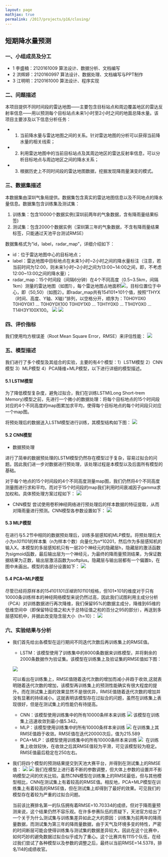 ```yaml
---
layout: page
mathjax: true
permalink: /2017/projects/p16/closing/
---
```


## 短期降水量预测

### 一、小组成员及分工

- 1 李盛楠：2120161009 算法设计、数据分析、文档编写
- 2 洪辉婷：2120160997 算法设计、数据处理、文档编写与PPT制作
- 3 江明明：2120161000 算法设计、程序实现

### 二、问题描述

本项目提供不同时间段的雷达地图——主要包含目标站点和周边覆盖地区的雷达反射率信息——用以预测每个目标站点未来1小时至2小时之间的地面总降水量。该项目主要涉及以下信息分析任务：

- 1.	当前降水量与雷达地图之间的关系。针对雷达地图的分析可以获得当前降水量的相关线索；
- 2.	利用雷达地图中的当前目标站点及其周边地区的雷达反射率信息，可以分析目标地点与周边地区之间的降水关系；
- 3.	根据历史上不同时间段的雷达地图数据，挖掘发现降雨量演变的模式。

### 三、数据集描述
本数据集由深圳气象局提供。数据集包含真实的雷达地图信息以及不同地点的降水量信息。数据集包含训练集及测试集：
1)	训练集：包含10000个数据实例(深圳前两年的气象数据，含有降雨量结果标签)
2)	测试集：包含2000个数据实例（深圳第三年的气象数据，不含有降雨量结果标签，只能通过天池平台测试RMSE）

数据集格式为“id，label，radar_map”，详细介绍如下：

- id：位于雷达地图中心的目标地点；
- label：雷达地图中目标地点在未来1小时\~2小时之间的降水量标注（注意，若当前时间为12:00，则未来1小时\~2小时之间为13:00\~14:00之间，即，不考虑12:00\~13:00之间的降水量）；
- radar_map：15个时间段（间隔6分钟）在4个不同高度（0.5\~3.5km，间隔1km）测量的雷达地图（如图1），每个雷达地图占地面积![](https://github.com/xhhszc/image-for-DM/raw/master/function-2.png)，目标位置位于中心，即（50,50）（如图2）。即radar_map共有15*4*101*101个值，按照“THYX（时间、高度、Y轴、X轴）”排列，以空格分开，顺序为：T0H0Y0X0 T0H0Y0X1 … T0H0Y0X100 T0H0Y1X0 … T0H1Y0X0 … T1H0Y0X0 … T14H3Y100X100。
![](https://github.com/xhhszc/image-for-DM/raw/master/image-1.png)
![](https://github.com/xhhszc/image-for-DM/raw/master/image-2.png)

### 四、评价指标

我们使用均方根误差（Root Mean Square Error，RMSE）来评估性能：
![](https://github.com/xhhszc/image-for-DM/raw/master/function-3.png)

### 五、模型描述
我们进行了多个模型及其组合的实验，主要的有4个模型：1）LSTM模型 2）CNN模型 3）MLP模型 4）PCA降维+MLP模型，以下进行详细的模型描述。
#### 5.1 LSTM模型
为了降低模型复杂度，避免过拟合，我们在训练LSTM(Long Short-trem Memory)模型之前，先进行一个微小的数据处理：将每个目标地点的15个时间段对应的4个不同高度的map图累加求平均，使得每个目标地点的每个时间段只对应一个map图。

将预处理后的数据送入LSTM模型进行训练，其模型结构如下图：
![](https://github.com/xhhszc/image-for-DM/raw/master/LSTM.jpg)
#### 5.2 CNN模型
- 数据预处理

进行了简单的数据预处理的LSTM模型仍然存在模型过于复杂，容易过拟合的问题。因此我们进一步对数据进行预处理，该处理过程是本模型以及后面所有模型的基础。

对于每个地点的15个时间段的4个不同高度测量map图，我们仍然将4个不同高度测量图进行求和平均，而对于15个时间段的map我们利用时间衰减因子gamma求加权和。具体预处理方案过程如下：
![](https://github.com/xhhszc/image-for-DM/raw/master/preData.png)
- CNN模型
尝试使用卷积神经网络进行预处理后的样本数据的特征提取，从而对降雨量进行预测。CNN模型各参数设置如下：
![](https://github.com/xhhszc/image-for-DM/raw/master/CNN.png)
#### 5.3 MLP模型
在进行与5.2节中相同的数据预处理后，训练多层感知机MLP模型。将预处理后大小为n*101*101的样本集（n为样本个数）向量化为n*10201，然后作为多层感知机的输入X。本模型的多层感知机只有一层20个神经元的隐藏层h，隐藏层的激活函数为sigmoid函数，最后输出层为一个神经元，为最终的降雨量预测结果，为保证数据结果为正数，输出层激活函数为softplus。隐藏层与输出层都有一个偏置b，在图中未画出。模型的各部分设置如下：
![](https://github.com/xhhszc/image-for-DM/raw/master/MLP.png)
#### 5.4 PCA+MLP模型
尽管已经将原样本的15*4*101*101压缩到101*101规格，但101*101的维度对于只有10000条训练样本的神经网络模型来说仍然过高，因此我们试图利用主成分分析（PCA）对训练数据进行再次降维，我们保留95%的数据主成分，降维到65维的低维空间中（即保留特征值之和大于总特征值之和的百分之95的部分），再送到多层感知机中，并据此改变隐含层大小（h=10）：
![](https://github.com/xhhszc/image-for-DM/raw/master/PCA+MLP.png)
### 六、实验结果与分析
- 我们首先给出各模型在运行期间不同迭代次数后再训练集上的RMSE值。
  - LSTM：该模型使用了训练集中的8000条数据来训练模型，并将剩余的2000条数据作为验证集。该模型在训练集上及验证集的RMSE值如下图：
  
  ![](https://github.com/xie-xie/image_for_DMhomework/raw/master/image-1.png)
  
  可以看出在训练集上，RMSE值随着迭代次数的增加而减小并趋于收敛,这就表明随着迭代次数的增加，该模型再训练集上的预测性能确实有很大程度的提升。而在测试集上面的效果显然不是很优异，RMSE值随着迭代次数的增加并没有显著的持续减小。这就表明该模型存在过拟合的问题，虽然在训练集上表现很好，但是在测试集上的性能仍有待提高。
  - CNN：该模型使用训练集中的所有10000条样本来训练
  ![](https://github.com/xhhszc/image-for-DM/raw/master/rmseLineCNN.jpg)
  该模型在训练集上迅速收敛到最小值5.342。
  - MLP：该模型使用训练集中的所有10000条样本来训练
  ![](https://github.com/xhhszc/image-for-DM/raw/master/resultMLP.png)
  在训练集上其RMSE值趋于收敛。RMSE值在迭代20000次后，值为215.589
  - PCA+MLP：该模型使用训练集中的所有10000条样本来训练
  ![](https://github.com/xhhszc/image-for-DM/raw/master/resultPCA+MLP.png)
  在训练集上收敛较快，在收敛之后其RMSE值较为平滑，可见该模型较为稳定。RMSE值最后稳定在250左右。
- 我们将四个模型的预测结果提交到天池大赛平台，并得到在测试集上的RMSE值：
![](https://github.com/xhhszc/image-for-DM/raw/master/result1.png)
![](https://github.com/xhhszc/image-for-DM/raw/master/result2.png)
我们在模型上进行着不断的参数调整，但大体上参数的设置并不影响模型之间的优劣比较。虽然CNN模型在训练集上的RMSE最低，但与其他模型相比，CNN在测试集上有着较高的RMSE值。相反地，PCA+MLP模型在训练集上有着较高的RMSE值，但在测试集上却得到了最好的效果。可见我们的模型存在着较为严重的过拟合问题。
  
  当前该比赛排名第一的队伍拥有着RMSE=10.70334的成绩，但对于降雨量预测来说，这个结果仍然不容乐观。在许多参赛队伍的质疑下，天池官方给出了一个关于为什么测试集与训练集差异如此之大的原因：训练集为前两年的降雨量数据，而测试集为第三年的降雨量数据，由于天气及环境多变的特性，严密的时间断层可能会使得训练集与测试集的数据差异较大。因此在这个比赛中，如何巧妙的避免数据过拟合似乎成为了重心。这个比赛共有1115个队伍，在经过我们尝试了各种模型以及参数的调整之后，最终以当前RMSE=14.5378，排名114的成绩收官。

